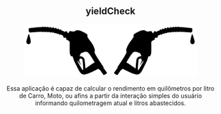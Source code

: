 <div align="center">

## yieldCheck

<img src="./img/bombagun2.svg" width="200px">
<img src="./img/bombagun2_2.png" width="200px">

Essa aplicação é capaz de calcular o rendimento em quilômetros por litro de Carro, Moto, ou afins a partir da interação simples do usuário informando quilometragem atual e litros abastecidos.

</div>